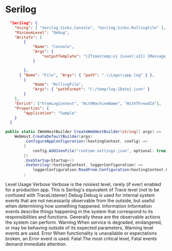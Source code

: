# Serilog

```appsettings.json
  "Serilog": {
    "Using": [ "Serilog.Sinks.Console", "Serilog.Sinks.RollingFile" ],
    "MinimumLevel": "Debug",
    "WriteTo": [
        {
            "Name": "Console",
            "Args": {
                "outputTemplate": "[{Timestamp:o} {Level:u3}] {Message:lj} <s:{SourceContext}>{NewLine}{Exception}"
            }

        },
      { "Name": "File", "Args": { "path": ".\\Logs\\app.log" } },
        {
            "Name": "RollingFile",
            "Args": { "pathFormat": "C:/temp/log-{Date}.json" }
        }
    ],
    "Enrich": ["FromLogContext", "WithMachineName", "WithThreadId"],
    "Properties": {
		"Application": "Sample"
    }
  }
```


```Program.cs
public static IWebHostBuilder CreateWebHostBuilder(string[] args) =>
    WebHost.CreateDefaultBuilder(args)
        .ConfigureAppConfiguration((hostingContext, config) =>
        {
            config.AddJsonFile("runtime-settings.json", optional: true);
        })
        .UseStartup<Startup>()
        .UseSerilog((hostingContext, loggerConfiguration) => 
            loggerConfiguration.ReadFrom.Configuration(hostingContext.Configuration))
        ;
```


Level       Usage
Verbose     Verbose is the noisiest level, rarely (if ever) enabled for a production app.
            This is Serilog's equivalent of Trace level (not to be confused with TraceListener)
Debug	    Debug is used for internal system events that are not necessarily observable from the outside, 
            but useful when determining how something happened.
Information Information events describe things happening in the system that correspond to its responsibilities and functions.
            Generally these are the observable actions the system can perform.
Warning	    When service is degraded, endangered, or may be behaving outside of its expected parameters, 
            Warning level events are used.
Error	    When functionality is unavailable or expectations broken, an Error event is used.
Fatal	    The most critical level, Fatal events demand immediate attention.